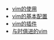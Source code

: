 - [vim的使用](vim/vim的使用.md)
- [vim的基本配置](vim/vim配置.md)
- [vim的插件](vim/vim插件.md)
- [与时俱进的vim](vim/与时俱进的vim.md)
